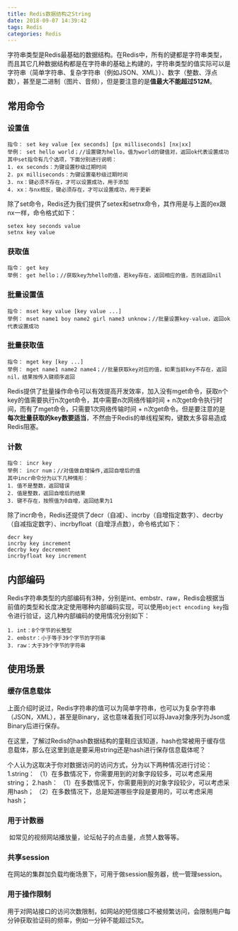 ```yaml
---
title: Redis数据结构之String
date: 2018-09-07 14:39:42
tags: Redis
categories: Redis
---
```


​	字符串类型是Redis最基础的数据结构。在Redis中，所有的键都是字符串类型，而且其它几种数据结构都是在字符串的基础上构建的，字符串类型的值实际可以是字符串（简单字符串、复杂字符串（例如JSON、XML））、数字（整数、浮点数），甚至是二进制（图片、音频），但是要注意的是**值最大不能超过512M**。

## 常用命令

### 设置值 	
```
指令： set key value [ex seconds] [px milliseconds] [nx|xx]
举例： set hello world；//设置键为hello，值为world的键值对，返回ok代表设置成功
其中set指令有几个选项，下面分别进行说明：
1. ex seconds：为键设置秒级过期时间
2. px milliseconds：为键设置毫秒级过期时间
3. nx：键必须不存在，才可以设置成功，用于添加
4. xx：与nx相反，键必须存在，才可以设置成功，用于更新
```

 除了set命令，Redis还为我们提供了setex和setnx命令，其作用是与上面的ex跟nx一样，命令格式如下：

```
setex key seconds value
setnx key value
```
###  获取值

```
指令： get key
举例： get hello；//获取key为hello的值，若key存在，返回相应的值，否则返回nil
```
### 批量设置值

```
指令： mset key value [key value ...]
举例： mset name1 boy name2 girl name3 unknow；//批量设置key-value，返回ok代表设置成功
```
### 批量获取值

```
指令： mget key [key ...]
举例： mget name1 name2 name4；//批量获取key对应的值，如果当前key不存在，返回nil，结果按传入键顺序返回
```

Redis提供了批量操作命令可以有效提高开发效率，加入没有mget命令，获取n个key的值需要执行n次get命令，其中需要n次网络传输时间 + n次get命令执行时间，而有了mget命令，只需要1次网络传输时间 + n次get命令。但是要注意的是**每次批量获取的key数要适当**，不然由于Redis的单线程架构，键数太多容易造成Redis阻塞。
### 计数

```
指令： incr key
举例： incr num；//对值做自增操作,返回自增后的值
其中incr命令分为以下几种情形：
1. 值不是整数，返回错误
2. 值是整数，返回自增后的结果
3. 键不存在，按照值为0自增，返回结果为1
```

除了incr命令，Redis还提供了decr（自减）、incrby（自增指定数字）、decrby（自减指定数字）、incrbyfloat（自增浮点数），命令格式如下：

```
decr key
incrby key increment
decrby key decrement
incrbyfloat key increment
```
## 内部编码

​	Redis字符串类型的内部编码有3种，分别是int、embstr、raw，Redis会根据当前值的类型和长度决定使用哪种内部编码实现，可以使用`object encoding key`指令进行验证，这几种内部编码的使用情况分别如下：

	1. int：8个字节的长整型
	2. embstr：小于等于39个字节的字符串
	3. raw：大于39个字节的字符串
## 使用场景

### 缓存信息载体

​	上面介绍时说过，Redis字符串的值可以为简单字符串，也可以为复杂字符串（JSON，XML），甚至是Binary，这也意味着我们可以将Java对象序列为Json或Binary后进行保存。

​	在这里，了解过Redis的hash数据结构的童鞋应该知道，hash也常被用于缓存信息载体，那么在这里到底是要采用string还是hash进行保存信息载体呢？

个人认为这取决于你对数据访问的访问方式，分为以下两种情况进行讨论：
1.string：
（1）在多数情况下，你需要用到的对象字段较多，可以考虑采用string；
2.hash：
（1）在多数情况下，你需要用到的对象字段较少，可以考虑采用hash；
（2）在多数情况下，总是知道哪些字段是要用的，可以考虑采用hash；

### 用于计数器

​	如常见的视频网站播放量，论坛帖子的点击量，点赞人数等等。

### 共享session

​	在网站的集群加负载均衡场景下，可用于做session服务器，统一管理session。

### 用于操作限制

​	用于对网站接口的访问次数限制，如网站的短信接口不被频繁访问，会限制用户每分钟获取验证码的频率，例如一分钟不能超过5次。